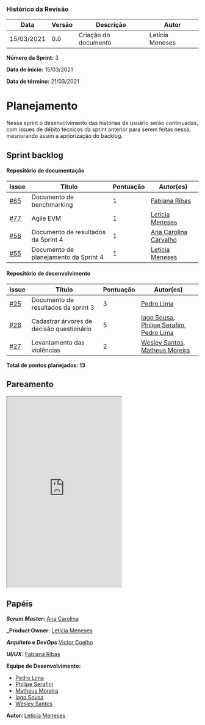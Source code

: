 ### Histórico da Revisão
| Data | Versão | Descrição | Autor |
|---|---|---|---|
| 15/03/2021| 0.0 |Criação do documento | Letícia Meneses |


**Número da Sprint:** 3

**Data de ínicio:** 15/03/2021

**Data de término:** 21/03/2021

# **Planejamento**
Nessa sprint o desenvolvimento das histórias de usuário serão continuadas, com issues de débito técnicos da sprint anterior para serem feitas nessa, mesnurando assim a apriorização do backlog.

## Sprint backlog

#### Repositório de documentação

| Issue | Título | Pontuação | Autor(es) |
|---|---|---|---|
|[#65](https://github.com/fga-eps-mds/2020.2-Violeta-Documentacao/issues/65)| Documento de benchmarking | 1 | [Fabiana Ribas](https://github.com/FabianaRibas) |
|[#77](https://github.com/fga-eps-mds/2020.2-Violeta-Documentacao/issues/77)| Agile EVM | 1 | [Letícia Meneses](https://github.com/mbslet) |
|[#56](https://github.com/fga-eps-mds/2020.2-Violeta-Documentacao/issues/56)| Documento de resultados da Sprint 4 | 1 | [Ana Carolina Carvalho](https://github.com/anacarolcs) |
|[#55](https://github.com/fga-eps-mds/2020.2-Violeta-Documentacao/issues/55)| Documento de planejamento da Sprint 4 | 1 | [Letícia Meneses](https://github.com/mbslet) |


#### Repositório de desenvolvimento

| Issue | Título | Pontuação | Autor(es) |
|---|---|---|---|
|[#25](https://github.com/fga-eps-mds/2020.2-violeta-desenvolvimento/issues/25)| Documento de resultados da sprint 3 | 3 |[Pedro Lima](https://github.com/PedroLimass) |
|[#26](https://github.com/fga-eps-mds/2020.2-violeta-desenvolvimento/issues/26)| Cadastrar árvores de decisão questionário | 5 | [Iago Sousa](https://github.com/iasousa), [Philipe Serafim](https://github.com/philipeserafim), [Pedro Lima](https://github.com/pedrolimass) |
|[#27](https://github.com/fga-eps-mds/2020.2-violeta-desenvolvimento/issues/27)| Levantamento das violências | 2 | [Wesley Santos](https://github.com/wesleysantos00), [Matheus Moreira](https://github.com/mateus-lm) |

<b>Total de pontos planejados: 13</b>

## Pareamento

<iframe weidth="100%" height="500" src="https://docs.google.com/spreadsheets/d/e/2PACX-1vSUvF3lwINiA2gmoZeLfAFfI-sgInnqEVf4oq7nkh3joRHfGQgwIc63ij0wCB5oJzGtZirY3eT-hLjK/pubhtml?gid=1221651040&amp;single=true&amp;widget=true&amp;headers=false"></iframe>


## Papéis

**_Scrum Master_:** [Ana Carolina](https://github.com/anacarolcs)

**_Product Owner:** [Letícia Meneses](https://github.com/mbslet)

**_Arquiteto_ e _DevOps_** [Victor Coelho](https://github.com/victorhdcoelho)

**_UI/UX_:** [Fabiana Ribas](https://github.com/FabianaRibas)

**Equipe de Desenvolvimento:**

- [Pedro Lima](https://github.com/pedrolimass)
- [Philipe Serafim](https://github.com/philipeserafim)
- [Matheus Moreira](https://github.com/mateus-lm)
- [Iago Sousa](https://github.com/iasousa)
- [Wesley Santos](https://github.com/wesleysantos00)

**Autor:** [Letícia Meneses](https://github.com/mbslet)

